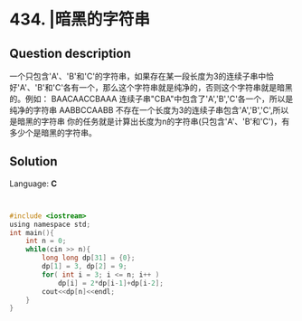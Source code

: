 # 434. |暗黑的字符串

## Question description


一个只包含'A'、'B'和'C'的字符串，如果存在某一段长度为3的连续子串中恰好'A'、'B'和'C'各有一个，那么这个字符串就是纯净的，否则这个字符串就是暗黑的。例如： BAACAACCBAAA 连续子串"CBA"中包含了'A','B','C'各一个，所以是纯净的字符串 AABBCCAABB 不存在一个长度为3的连续子串包含'A','B','C',所以是暗黑的字符串 你的任务就是计算出长度为n的字符串(只包含'A'、'B'和'C')，有多少个是暗黑的字符串。


## Solution

Language: **C**

```C


#include <iostream>
using namespace std;
int main(){
    int n = 0;
    while(cin >> n){
        long long dp[31] = {0};
        dp[1] = 3, dp[2] = 9;
        for( int i = 3; i <= n; i++ )
            dp[i] = 2*dp[i-1]+dp[i-2];
        cout<<dp[n]<<endl;
    }  
}
```


